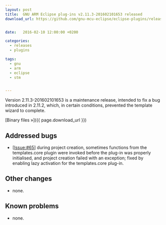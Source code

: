 ```yaml
---
layout: post
title:  GNU ARM Eclipse plug-ins v2.11.3-201602101653 released
download_url: https://github.com/gnu-mcu-eclipse/eclipse-plugins/releases/tag/v2.11.3-201602101653


date:   2016-02-10 12:00:00 +0200

categories:
  - releases
  - plugins

tags:
  - gnu
  - arm
  - eclipse
  - stm


---
```


Version 2.11.3-201602101653 is a maintenance release, intended to fix a bug introduced in 2.11.2, which, in certain conditions, prevented the template wizard to complete.

[Binary files »]({{ page.download_url }})

## Addressed bugs

- [[Issue:#65](https://github.com/gnu-mcu-eclipse/eclipse-plugins/issues/65)] during project creation, sometimes functions from the templates.core plugin were invoked before the plug-in was properly initialised, and project creation failed with an exception; fixed by enabling lazy activation for the templates.core plug-in.

## Other changes

- none.

## Known problems

- none.
